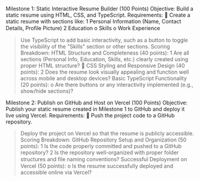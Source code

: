 Milestone 1: Static Interactive Resume Builder (100 Points) 
Objective: Build a static resume using HTML, CSS, and TypeScript. 
Requirements:  Create a static resume with sections like: 
 1 Personal Information (Name, Contact Details, Proﬁle Picture) 
 2 Education o Skills o Work Experience 
 > Use TypeScript to add basic interactivity, such as a button to toggle the visibility of the "Skills" section or other sections. Scoring Breakdown: 
 > HTML Structure and Completeness (40 points): 
 1 Are all sections (Personal Info, Education, Skills, etc.) clearly created using proper HTML structure?  CSS Styling and Responsive Design (40 points): 
 2 Does the resume look visually appealing and function well across mobile and desktop devices? 
 > Basic TypeScript Functionality (20 points): o Are there buttons or any interactivity implemented (e.g., show/hide sections)? 
 
 
Milestone 2: Publish on GitHub and Host on Vercel (100 Points) 
Objective: Publish your static resume created in Milestone 1 to GitHub and deploy it live using Vercel. 
Requirements:  Push the project code to a GitHub repository. 
> Deploy the project on Vercel so that the resume is publicly accessible. Scoring Breakdown: 
> GitHub Repository Setup and Organization (50 points): 
1 Is the code properly committed and pushed to a GitHub repository? 
2 Is the repository well-organized with proper folder structures and ﬁle naming conventions? 
> Successful Deployment on Vercel (50 points): o Is the resume successfully deployed and accessible online via Vercel? 
